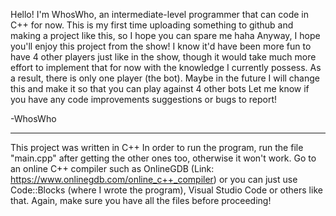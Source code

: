 Hello! 
I'm WhosWho, an intermediate-level programmer that can code in C++ for now.
This is my first time uploading something to github and making a project like this, so I hope you can spare me haha
Anyway, I hope you'll enjoy this project from the show! I know it'd have been more fun to have 4 other players just like in the show, though it would take much more effort to implement that for now with the knowledge I currently possess. 
As a result, there is only one player (the bot).
Maybe in the future I will change this and make it so that you can play against 4 other bots 
Let me know if you have any code improvements suggestions or bugs to report!

-WhosWho

-------------------------------------------------------------------------------
This project was written in C++
In order to run the program, run the file "main.cpp" after getting the other ones too, otherwise it won't work. Go to an online C++ compiler such as OnlineGDB (Link: https://www.onlinegdb.com/online_c++_compiler) or you can just use Code::Blocks (where I wrote the program), Visual Studio Code or others like that. Again, make sure you have all the files before proceeding!
